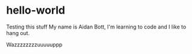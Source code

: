 # hello-world
Testing this stuff
My name is Aidan Bott, I'm learning to code and I like to hang out.


Wazzzzzzzzuuuuuppp
